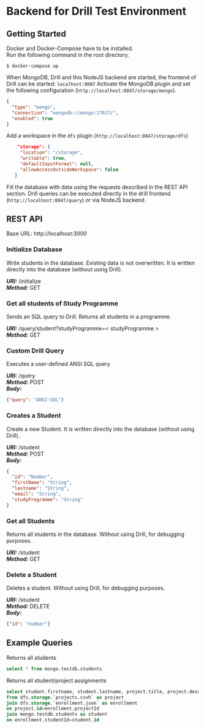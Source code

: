 # Backend for Drill Test Environment

## Getting Started
Docker and Docker-Compose have to be installed.  
Run the following command in the root directory.
```shell
$ docker-compose up
```
When MongoDB, Drill and this NodeJS backend are started, the frontend of Drill can be started: `localhost:8087`
Activate the MongoDB plugin and set the following configuration (`http://localhost:8047/storage/mongo`).
```json
{
  "type": "mongo",
  "connection": "mongodb://mongo:27017/",
  "enabled": true
}
```

Add a workspace in the `dfs` plugin (`http://localhost:8047/storage/dfs`)
 ```json
     "storage": {
      "location": "/storage",
      "writable": true,
      "defaultInputFormat": null,
      "allowAccessOutsideWorkspace": false
    }
 ```

Fill the database with data using the requests described in the REST API section.
Drill queries can be executed directly in the drill frontend (`http://localhost:8047/query`) or via NodeJS backend.

## REST API

Base URL:
http://localhost:3000

### Initialize Database
Write students in the database. Existing data is not overwritten.
It is written directly into the database (without using Drill).

***URI:*** /initialize  
***Method:*** GET  

### Get all students of Study Programme
Sends an SQL query to Drill. Returns all students in a programme.

***URI:*** /query/student?studyProgramme=< studyProgramme >  
***Method:*** GET  

### Custom Drill Query
Executes a user-defined ANSI SQL query

***URI:*** /query  
***Method:*** POST  
***Body:*** 
```json
{"query": "ANSI-SQL"}
```


### Creates a Student
Create a new Student. It is written directly into the database (without using Drill). 

***URI:*** /student  
***Method:*** POST  
***Body:*** 
```json
{
  "id": "Number",
  "firstName": "String",
  "lastname": "String",
  "email": "String",
  "studyProgramme": "String"
}
```


### Get all Students
Returns all students in the database. Without using Drill, for debugging purposes.

***URI:*** /student  
***Method:*** GET  

### Delete a Student
Deletes a student.  Without using Drill, for debugging purposes.

***URI:*** /student  
***Method:*** DELETE  
***Body:***
```json
{"id": "number"}
```

## Example Queries
Returns all students
```sql
select * from mongo.testdb.students
``` 

Returns all student/project assignments
```sql
select student.firstname, student.lastname, project.title, project.descripton
from dfs.storage.`projects.csvh` as project
join dfs.storage.`enrollment.json` as enrollment
on project.id=enrollment.projectId
join mongo.testdb.students as student
on enrollment.studentId=student.id

```
